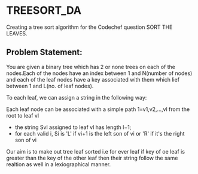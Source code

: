 # TREESORT_DA

Creating a tree sort algorithm for the Codechef question SORT THE LEAVES.

## Problem Statement:

You are given a binary tree which has 2 or none trees on each of the nodes.Each of the nodes have an index between 1 and N(number 
of nodes) and each of the leaf nodes have a key associated with them which lief between 1 and L(no. of leaf nodes).

To each leaf, we can assign a string in the following way:

Each leaf node can be associated with a simple path 1=v1,v2,…,vl from the root to leaf vl
- the string Svl assigned to leaf vl has length l−1; 
- for each valid i, Si is 'L' if vi+1 is the left son of vi or 'R' if it's the right son of vi

Our aim is to make out tree leaf sorted i.e for ever leaf if key of oe leaf is greater than the key of the other leaf then their string follow the same realtion as well in a lexiographical manner.

